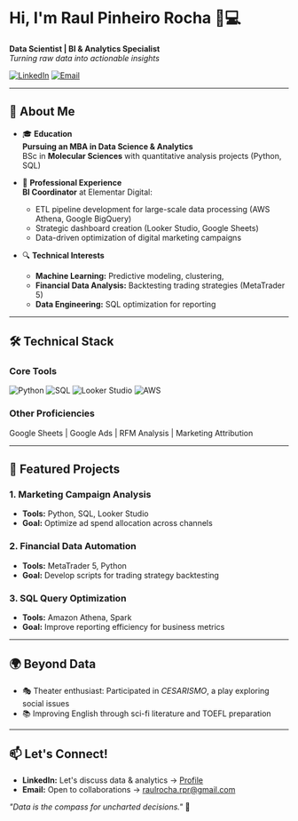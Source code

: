 # Hi, I'm Raul Pinheiro Rocha 👨💻

**Data Scientist | BI & Analytics Specialist**  
*Turning raw data into actionable insights*

[![LinkedIn](https://img.shields.io/badge/LinkedIn-Connect-blue?style=flat&logo=linkedin)](https://www.linkedin.com/in/raulprocha/)
[![Email](https://img.shields.io/badge/Email-Contact-red?style=flat&logo=gmail)](mailto:raulrocha.rpr@gmail.com)

---

## 🚀 **About Me**

- 🎓 **Education**  
   **Pursuing an MBA in Data Science & Analytics**  
  BSc in **Molecular Sciences** with quantitative analysis projects (Python, SQL)

- 💼 **Professional Experience**  
  **BI Coordinator** at Elementar Digital:  
  - ETL pipeline development for large-scale data processing (AWS Athena, Google BigQuery)  
  - Strategic dashboard creation (Looker Studio, Google Sheets)  
  - Data-driven optimization of digital marketing campaigns  

- 🔍 **Technical Interests**  
  - **Machine Learning:** Predictive modeling, clustering,   
  - **Financial Data Analysis:** Backtesting trading strategies (MetaTrader 5)  
  - **Data Engineering:** SQL optimization for reporting  

---

## 🛠️ **Technical Stack**

### **Core Tools**
![Python](https://img.shields.io/badge/Python-Advanced-yellow?logo=python)
![SQL](https://img.shields.io/badge/SQL-Advanced-blue?logo=postgresql)
![Looker Studio](https://img.shields.io/badge/Looker_Studio-Dashboards-9cf?logo=google)
![AWS](https://img.shields.io/badge/AWS-Athena-FF9900?logo=amazonaws)

### **Other Proficiencies**
Google Sheets | Google Ads | RFM Analysis | Marketing Attribution

---

## 📂 **Featured Projects**

### 1. Marketing Campaign Analysis
- **Tools:** Python, SQL, Looker Studio  
- **Goal:** Optimize ad spend allocation across channels  

### 2. Financial Data Automation
- **Tools:** MetaTrader 5, Python  
- **Goal:** Develop scripts for trading strategy backtesting  

### 3. SQL Query Optimization
- **Tools:** Amazon Athena, Spark  
- **Goal:** Improve reporting efficiency for business metrics  

---

## 🌍 **Beyond Data**
- 🎭 Theater enthusiast: Participated in *CESARISMO*, a play exploring social issues  
- 📚 Improving English through sci-fi literature and TOEFL preparation  

---

## 📫 **Let's Connect!**
- **LinkedIn:** Let's discuss data & analytics → [Profile](https://www.linkedin.com/in/raulprocha/)  
- **Email:** Open to collaborations → [raulrocha.rpr@gmail.com](mailto:raulrocha.rpr@gmail.com)  

*"Data is the compass for uncharted decisions."* 🧭

